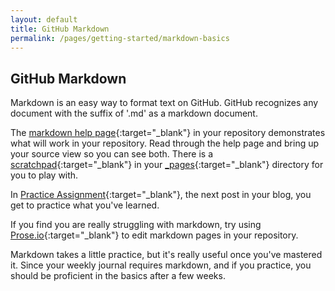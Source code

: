 ```yaml
---
layout: default
title: GitHub Markdown
permalink: /pages/getting-started/markdown-basics
---
```


## GitHub Markdown

Markdown is an easy way to format text on GitHub. GitHub recognizes any document with the suffix of '.md' as a markdown document.

The
[markdown help page]({{site.baseurl}}/pages/markdown-help){:target="_blank"} in your repository demonstrates what will work in your repository. Read through the help page and bring up your source view so you can see both. There is a [scratchpad]({{site.baseurl}}/pages/scratchpad/){:target="_blank"} in your [_pages]({{site.repo}}/tree/master/_pages/scratchpad.md){:target="_blank"} directory for you to play with.

In [Practice Assignment]({{site.baseurl}}/2017/07/17/practice-assignment/){:target="_blank"}, the next post in your blog, you get to practice what you've learned.

If you find you are really struggling with markdown,
try using [Prose.io](https://prose.io){:target="_blank"} to edit markdown pages in your repository.

Markdown takes a little practice, but it's really useful once you've mastered it. Since your weekly journal requires markdown, and if you practice, you should be proficient in the basics after a few weeks.

